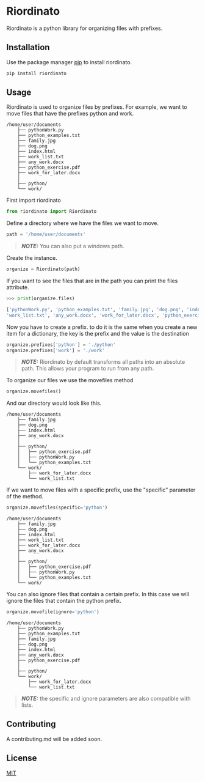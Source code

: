 # Riordinato

Riordinato is a python library for organizing files with prefixes.

## Installation

Use the package manager [pip](https://pip.pypa.io/en/stable/) to install riordinato.

```bash
pip install riordinato 
```

## Usage

Riordinato is used to organize files by prefixes. For example, we want to move files that have the prefixes python and work.

```
/home/user/documents
    ├── pythonWork.py
    ├── python_examples.txt
    ├── family.jpg
    ├── dog.png
    ├── index.html
    ├── work_list.txt
    ├── any_work.docx
    ├── python_exercise.pdf
    ├── work_for_later.docx
    │
    ├── python/
    └── work/
```

First import riordinato

```py
from riordinato import Riordinato
```

Define a directory where we have the files we want to move.

```py
path = '/home/user/documents'
```
> **_NOTE:_** You can also put a windows path.

Create the instance.

```py
organize = Riordinato(path)
```

If you want to see the files that are in the path you can print the files attribute.

```py
>>> print(organize.files)

['pythonWork.py', 'python_examples.txt', 'family.jpg', 'dog.png', 'index.html', 
'work_list.txt', 'any_work.docx', 'work_for_later.docx', 'python_exercise.pdf']
```

Now you have to create a prefix. to do it is the same when you create a new item for a dictionary, the key is the prefix and the value is the destination

```py
organize.prefixes['python'] = './python'
organize.prefixes['work'] = './work' 
```
> **_NOTE:_** Riordinato by default transforms all paths into an absolute path. This allows your program to run from any path.

To organize our files we use the movefiles method

```py
organize.movefiles()
```

And our directory would look like this.

```
/home/user/documents
    ├── family.jpg
    ├── dog.png
    ├── index.html
    ├── any_work.docx          
    │
    ├── python/
    │   ├── python_exercise.pdf
    │   ├── pythonWork.py
    │   └── python_examples.txt
    └── work/
        ├── work_for_later.docx
        └── work_list.txt
```

If we want to move files with a specific prefix, use the "specific" parameter of the method.

```py
organize.movefiles(specific='python')
```

```
/home/user/documents
    ├── family.jpg
    ├── dog.png
    ├── index.html
    ├── work_list.txt
    ├── work_for_later.docx
    ├── any_work.docx
    │
    ├── python/
    │   ├── python_exercise.pdf
    │   ├── pythonWork.py
    │   └── python_examples.txt
    └── work/
```

You can also ignore files that contain a certain prefix. In this case we will ignore the files that contain the python prefix.

```py
organize.movefile(ignore='python')
```

```
/home/user/documents
    ├── pythonWork.py
    ├── python_examples.txt
    ├── family.jpg
    ├── dog.png
    ├── index.html
    ├── any_work.docx
    ├── python_exercise.pdf
    │
    ├── python/
    └── work/
        ├── work_for_later.docx
        └── work_list.txt
```

> **_NOTE:_** the specific and ignore parameters are also compatible with lists.

## Contributing
A contributing.md will be added soon.

## License
[MIT](https://choosealicense.com/licenses/mit/)
